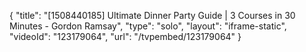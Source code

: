 {
    "title": "[1508440185] Ultimate Dinner Party Guide | 3 Courses in 30 Minutes - Gordon Ramsay",
    "type": "solo",
    "layout": "iframe-static",
    "videoId": "123179064",
    "url": "\/tvpembed\/123179064"
}